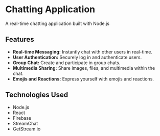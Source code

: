 # Chatting Application

A real-time chatting application built with Node.js

## Features

- **Real-time Messaging:** Instantly chat with other users in real-time.
- **User Authentication:** Securely log in and authenticate users.
- **Group Chat:** Create and participate in group chats.
- **Multimedia Sharing:** Share images, files, and multimedia within the chat.
- **Emojis and Reactions:** Express yourself with emojis and reactions.

## Technologies Used

- Node.js
- React
- Firebase
- StreamChat
- GetStream.io



